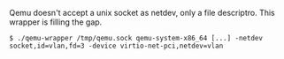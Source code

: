 Qemu doesn't accept a unix socket as netdev, only a file descriptro. 
This wrapper is filling the gap.

```
$ ./qemu-wrapper /tmp/qemu.sock qemu-system-x86_64 [...] -netdev socket,id=vlan,fd=3 -device virtio-net-pci,netdev=vlan
```

